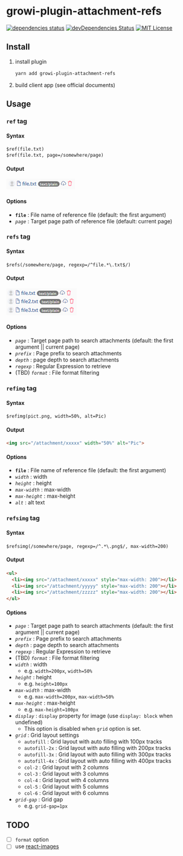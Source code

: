 # growi-plugin-attachment-refs

[![dependencies status](https://david-dm.org/weseek/growi-plugin-attachment-refs.svg)](https://david-dm.org/weseek/growi-plugin-attachment-refs)
[![devDependencies Status](https://david-dm.org/weseek/growi-plugin-attachment-refs/dev-status.svg)](https://david-dm.org/weseek/growi-plugin-attachment-refs?type=dev)
[![MIT License](http://img.shields.io/badge/license-MIT-blue.svg?style=flat)](LICENSE)


Install
--------

1. install plugin

    ```bash
    yarn add growi-plugin-attachment-refs
    ```

1. build client app (see official documents)


Usage
------

### `ref` tag

#### Syntax

```
$ref(file.txt)
$ref(file.txt, page=/somewhere/page)
```

#### Output

![here](resource/img/ref_example.png)

#### Options

- **`file`** : File name of reference file (default: the first argument)
- *`page`* : Target page path of reference file (default: current page)

### `refs` tag

#### Syntax

```
$refs(/somewhere/page, regexp=/^file.*\.txt$/)
```

#### Output

![ref_example](resource/img/refs_example.png)

#### Options

- *`page`* : Target page path to search attachments (default: the first argument || current page)
- *`prefix`* : Page prefix to search attachments
- *`depth`* : page depth to search attachments
- *`regexp`* : Regular Expression to retrieve
- (TBD) *`format`* : File format filtering


### `refimg` tag

#### Syntax

```
$refimg(pict.png, width=50%, alt=Pic)
```

#### Output

```html
<img src="/attachment/xxxxx" width="50%" alt="Pic">
```

#### Options

- **`file`** : File name of reference file (default: the first argument)
- *`width`* : width
- *`height`* : height
- *`max-width`* : max-width
- *`max-height`* : max-height
- *`alt`* : alt text


### `refsimg` tag

#### Syntax

```
$refsimg(/somewhere/page, regexp=/^.*\.png$/, max-width=200)
```

#### Output

```html
<ul>
  <li><img src="/attachment/xxxxx" style="max-width: 200"></li>
  <li><img src="/attachment/yyyyy" style="max-width: 200"></li>
  <li><img src="/attachment/zzzzz" style="max-width: 200"></li>
</ul>
```

#### Options

- *`page`* : Target page path to search attachments (default: the first argument || current page)
- *`prefix`* : Page prefix to search attachments
- *`depth`* : page depth to search attachments
- *`regexp`* : Regular Expression to retrieve
- (TBD) *`format`* : File format filtering
- *`width`* : width
  - e.g. `width=200px`, `width=50%`
- *`height`* : height
  - e.g. `height=100px`
- *`max-width`* : max-width
  - e.g. `max-width=200px`, `max-width=50%`
- *`max-height`* : max-height
  - e.g. `max-height=100px`
- *`display`* : `display` property for image (use `display: block` when undefined)
  - This option is disabled when `grid` option is set.
- *`grid`* : Grid layout settings
  - `autofill` : Grid layout with auto filling with 100px tracks
  - `autofill-2x` : Grid layout with auto filling with 200px tracks
  - `autofill-3x` : Grid layout with auto filling with 300px tracks
  - `autofill-4x` : Grid layout with auto filling with 400px tracks
  - `col-2` : Grid layout with 2 columns
  - `col-3` : Grid layout with 3 columns
  - `col-4` : Grid layout with 4 columns
  - `col-5` : Grid layout with 5 columns
  - `col-6` : Grid layout with 6 columns
- *`grid-gap`* : Grid gap
  - e.g. `grid-gap=1px`

TODO
-----

- [ ] `format` option
- [ ] use [react-images](https://github.com/jossmac/react-images)

[GROWI]: https://github.com/weseek/growi
